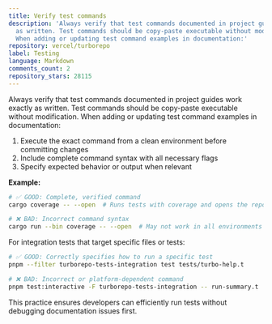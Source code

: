 ```yaml
---
title: Verify test commands
description: 'Always verify that test commands documented in project guides work exactly
  as written. Test commands should be copy-paste executable without modification.
  When adding or updating test command examples in documentation:'
repository: vercel/turborepo
label: Testing
language: Markdown
comments_count: 2
repository_stars: 28115
---
```


Always verify that test commands documented in project guides work exactly as written. Test commands should be copy-paste executable without modification. When adding or updating test command examples in documentation:

1. Execute the exact command from a clean environment before committing changes
2. Include complete command syntax with all necessary flags
3. Specify expected behavior or output when relevant

**Example:**
```bash
# ✅ GOOD: Complete, verified command
cargo coverage -- --open  # Runs tests with coverage and opens the report

# ❌ BAD: Incorrect command syntax
cargo run --bin coverage -- --open  # May not work in all environments
```

For integration tests that target specific files or tests:

```bash
# ✅ GOOD: Correctly specifies how to run a specific test
pnpm --filter turborepo-tests-integration test tests/turbo-help.t

# ❌ BAD: Incorrect or platform-dependent command
pnpm test:interactive -F turborepo-tests-integration -- run-summary.t
```

This practice ensures developers can efficiently run tests without debugging documentation issues first.